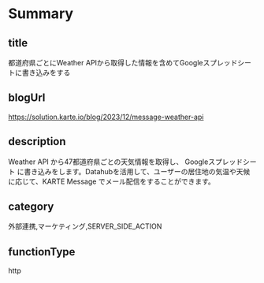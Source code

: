 # Summary

## title

都道府県ごとにWeather APIから取得した情報を含めてGoogleスプレッドシートに書き込みをする

## blogUrl
https://solution.karte.io/blog/2023/12/message-weather-api

## description

Weather API から47都道府県ごとの天気情報を取得し、 Googleスプレッドシート に書き込みをします。Datahubを活用して、ユーザーの居住地の気温や天候に応じて、KARTE Message でメール配信をすることができます。

## category

外部連携,マーケティング,SERVER_SIDE_ACTION

## functionType

http
